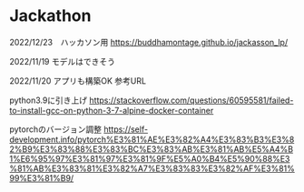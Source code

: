 # Jackathon
2022/12/23　ハッカソン用
<https://buddhamontage.github.io/jackasson_lp/>

2022/11/19
モデルはできそう

2022/11/20
アプリも構築OK
参考URL

python3.9に引き上げ
<https://stackoverflow.com/questions/60595581/failed-to-install-gcc-on-python-3-7-alpine-docker-container>

pytorchのバージョン調整
<https://self-development.info/pytorch%E3%81%AE%E3%82%A4%E3%83%B3%E3%82%B9%E3%83%88%E3%83%BC%E3%83%AB%E3%81%AB%E5%A4%B1%E6%95%97%E3%81%97%E3%81%9F%E5%A0%B4%E5%90%88%E3%81%AB%E3%83%81%E3%82%A7%E3%83%83%E3%82%AF%E3%81%99%E3%81%B9/>
